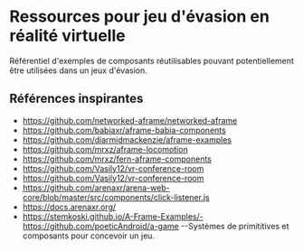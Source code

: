 # Ressources pour jeu d'évasion en réalité virtuelle
Référentiel d'exemples de composants réutilisables pouvant potentiellement être utilisées dans un jeux d'évasion.



## Références inspirantes
- https://github.com/networked-aframe/networked-aframe
- https://github.com/babiaxr/aframe-babia-components
- https://github.com/diarmidmackenzie/aframe-examples
- https://github.com/mrxz/aframe-locomotion
- https://github.com/mrxz/fern-aframe-components
- https://github.com/Vasily12/vr-conference-room
- https://github.com/Vasily12/vr-conference-room
- https://github.com/arenaxr/arena-web-core/blob/master/src/components/click-listener.js
- https://docs.arenaxr.org/
- https://stemkoski.github.io/A-Frame-Examples/-https://github.com/poeticAndroid/a-game
--Systèmes de primititives et composants pour concevoir un jeu.

